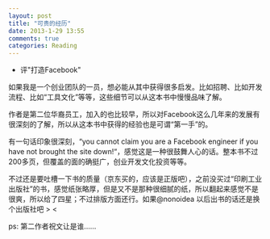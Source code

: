 ```yaml
---
layout: post
title: "可贵的经历"
date: 2013-1-29 13:55
comments: true
categories: Reading
---
```


* 评"打造Facebook"

如果我是一个创业团队的一员，想必能从其中获得很多启发。比如招聘、比如开发流程、比如“工具文化”等等，这些细节可以从这本书中慢慢品味了解。

作者是第二位华裔员工，加入的也比较早，所以对Facebook这么几年来的发展有很深刻的了解，所以从这本书中获得的经验也是可谓“第一手”的。  

有一句话印象很深刻，“you cannot claim you are a Facebook engineer if you have not brought the site down!“，感觉这是一种很鼓舞人心的话。整本书不过200多页，但覆盖的面的确挺广，创业开发文化投资等等。

不过还是要吐槽一下书的质量（京东买的，应该是正版吧），之前没买过“印刷工业出版社”的书，感觉纸张略厚，但是又不是那种很细腻的纸，所以翻起来感觉不是很爽，所以给了四星；不过排版方面还行。如果@nonoidea 以后出书的话还是换个出版社吧 > <   

ps: 第二作者祝文让是谁…… 
